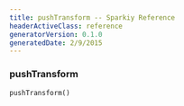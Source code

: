 ```yaml
---
title: pushTransform -- Sparkiy Reference
headerActiveClass: reference
generatorVersion: 0.1.0
generatedDate: 2/9/2015
---
```


### pushTransform

    pushTransform()





